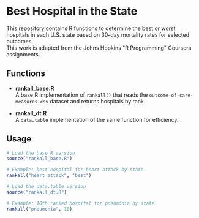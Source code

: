 # Best Hospital in the State

This repository contains R functions to determine the best or worst hospitals in each U.S. state based on 30-day mortality rates for selected outcomes.  
This work is adapted from the Johns Hopkins "R Programming" Coursera assignments.

## Functions

- **rankall_base.R**  
  A base R implementation of `rankall()` that reads the `outcome-of-care-measures.csv` dataset and returns hospitals by rank.

- **rankall_dt.R**  
  A `data.table` implementation of the same function for efficiency.

## Usage

```r
# Load the base R version
source("rankall_base.R")

# Example: best hospital for heart attack by state
rankall("heart attack", "best")

# Load the data.table version
source("rankall_dt.R")

# Example: 10th ranked hospital for pneumonia by state
rankall("pneumonia", 10)
